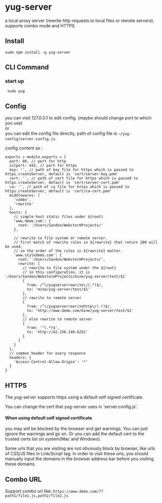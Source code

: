 # yug-server
a local proxy server (rewrite http requests to local files or remote servers), supports combo mode and HTTPS

## Install
`sudo npm install -g yug-server`

## CLI Command
### start up
` sudo yug`


## Config
you can visit 127.0.0.1 to edit config. (maybe should change port to which you use)  
or  
you can edit the config file directly, path of config file is ` ~/yug-config/server.config.js `.  

config content as :

    exports = module.exports = {
      port: 80, // port for http
      sslport: 443, // port for https
      key: '', // path of key file for https which is passed to https.createServer, default is 'cert/server-key.pem'
      cert: '', // path of cert file for https which is passed to https.createServer, default is 'cert/server-cert.pem'
      ca: '', // path of ca file for https which is passed to https.createServer, default is 'cert/ca-cert.pem'
      middlewares: [
        'combo',
        'rewrite'
      ],
      hosts: {
        // simple host static files under ${root}
        'www.demo.com': {
          root: '/Users/Sandon/WebstormProjects/'
        },
    
        // rewrite to file system or remote server.
        // first match of rewrite rules in ${rewrite} that return 200 will be used,
        // so the order of the rules in ${rewrite} matter.
        'www.styledemo.com': {
          root: '/Users/Sandon/WebstormProjects/',
          rewrite: [
            // rewrite to file system under the ${root}
            // in this configuration, it is '/Users/Sandon/WebstormProjects/mine/yug-server/test/$1'
            {
              from: /^\/yugserverrewrite\/(.*)$/,
              to: 'mine/yug-server/test/$1'
            },
            // rewrite to remote server
            {
              from: /^\/yugserverrewritehttp\/(.*)$/,
              to: 'http://www.demo.com/mine/yug-server/test/$1'
            },
            // also rewrite to remote server
            {
              from: '^(.*)$',
              to: 'http://42.156.140.62$1'
            }
          ]
        }
      },
      // common header for every responce
      headers: {
        'Access-Control-Allow-Origin': '*'  
      }
    }



## HTTPS
The yug-server supports https using a default self signed certificate.

You can change the cert that yug-server uses in 'server.config.js'.

#### When using default self signed certificate
you may will be blocked by the browser and get warnings.
You can just ignore the warnings and go on.
Or you can add the default cert to the trusted certs list on system(Mac and Windows).

Some urls that you are visiting are not obviously block by browser, like urls of CSS/JS files in Link/Script tag.
In order to visit these urls, you should manually input the domains in the browser address bar before you visiting these domains.

## Combo URL
Support combo url like: `https://www.demo.com/??path1/file1.js,path2/file2.js`
